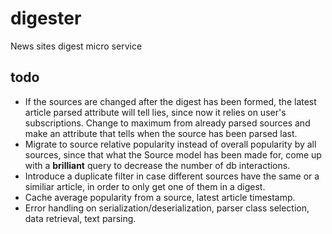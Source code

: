 # digester
News sites digest micro service

## todo
- If the sources are changed after the digest has been formed, the latest article parsed attribute will tell lies, since now it relies on user's subscriptions. Change to maximum from already parsed sources and make an attribute that tells when the source has been parsed last.
- Migrate to source relative popularity instead of overall popularity by all sources, since that what the Source model has been made for, come up with a **brilliant** query to decrease the number of db interactions.
- Introduce a duplicate filter in case different sources have the same or a similiar article, in order to only get one of them in a digest.
- Cache average popularity from a source, latest article timestamp.
- Error handling on serialization/deserialization, parser class selection, data retrieval, text parsing.
